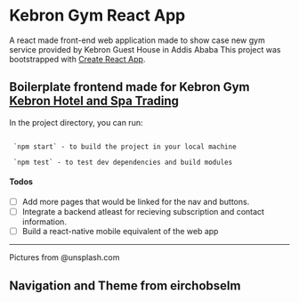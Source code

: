 # Kebron Gym React App 
A react made front-end web application made to show case new gym service provided by Kebron Guest House in Addis Ababa 
This project was bootstrapped with [Create React App](https://github.com/facebook/create-react-app).

## Boilerplate frontend made for Kebron Gym [Kebron Hotel and Spa Trading](http://www.kebronguesthouse.com/)
In the project directory, you can run:
```

 `npm start` - to build the project in your local machine

 `npm test` - to test dev dependencies and build modules

```

#### Todos

- [ ] Add more pages that would be linked for the nav and buttons.
- [ ] Integrate a backend atleast for recieving subscription and contact information.
- [ ] Build a react-native mobile equivalent of the web app

-------------------------------
Pictures from @unsplash.com 

Navigation and Theme from eirchobselm
-------------------------------
